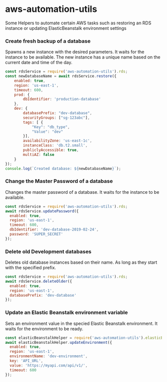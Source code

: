 # aws-automation-utils  
Some Helpers to automate certain AWS tasks such as restoring an RDS instance or updating ElasticBeanstalk environment settings

### Create fresh backup of a database  

Spawns a new instance with the desired parameters. It waits for the instance to be available. The new instance has a unique name based on the current date and time of the day.  

```js
const rdsService = require('aws-automation-utils').rds;
const newDatabaseName = await rdsService.restore({
    enabled: true,
    region: 'us-east-1',
    timeout: 600,
    prod: {
        dbIdentifier: 'production-database'
    },
    dev: {
        databasePrefix: "dev-database",
        securityGroups: ["sg-123abc"],
        tags: [ {
            "Key": "db_type",
            "Value": "dev"
        }],
        availabilityZone: 'us-east-1c',
        instanceClass: 'db.t2.small',
        publiclyAccessible: true,
        multiAZ: false
    }
});
console.log(`Created database: ${newDatabaseName}`);
```

### Change the Master Password of a database  

Changes the master password of a database. It waits for the instance to be available.  

```js
const rdsService = require('aws-automation-utils').rds;
await rdsService.updatePassword({
  enabled: true,
  region: 'us-east-1',
  timeout: 600,
  dbIdentifier: 'dev-database-2019-02-24',
  password: 'SUPER_SECRET'
});
```

### Delete old Development databases  

Deletes old database instances based on their name. As long as they start with the specified prefix.  

```js
const rdsService = require('aws-automation-utils').rds;
await rdsService.deleteOlder({
  enabled: true,
  region: 'us-east-1',
  databasePrefix: 'dev-database'
});
```

### Update an Elastic Beanstalk environment variable  

Sets an environment value in the specied Elastic Beanstalk environment. It waits for the environment to be ready.  

```js
const elasticBeanstalkHelper = require('aws-automation-utils').elasticBeanstalk;
await elasticBeanstalkHelper.updateEnvironment({
  enabled: true,
  region: 'us-east-1',
  environmentName: 'dev-environment',
  key: 'API_URL',
  value: 'https://myapi.com/api/v1/',
  timeout: 600
});
```
